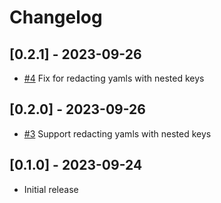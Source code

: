 # Changelog

## [0.2.1] - 2023-09-26

* [#4] Fix for redacting yamls with nested keys

## [0.2.0] - 2023-09-26

* [#3] Support redacting yamls with nested keys

## [0.1.0] - 2023-09-24

* Initial release

[#4]: https://github.com/ryankwilliams/redact-it/pull/4
[#3]: https://github.com/ryankwilliams/redact-it/pull/3
